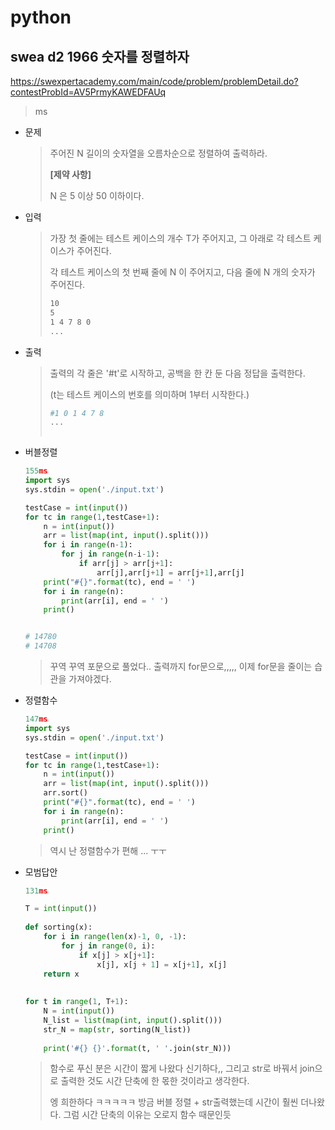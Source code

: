 # python

## swea d2 1966 숫자를 정렬하자

https://swexpertacademy.com/main/code/problem/problemDetail.do?contestProbId=AV5PrmyKAWEDFAUq



> ms



* 문제

  > 주어진 N 길이의 숫자열을 오름차순으로 정렬하여 출력하라.
  >
  > **[제약 사항]**
  >
  > N 은 5 이상 50 이하이다.

* 입력

  > 가장 첫 줄에는 테스트 케이스의 개수 T가 주어지고, 그 아래로 각 테스트 케이스가 주어진다.
  >
  > 각 테스트 케이스의 첫 번째 줄에 N 이 주어지고, 다음 줄에 N 개의 숫자가 주어진다.
  >
  > ```bash
  > 10
  > 5
  > 1 4 7 8 0
  > ...
  > ```

* 출력

  > 출력의 각 줄은 '#t'로 시작하고, 공백을 한 칸 둔 다음 정답을 출력한다.
  >
  > (t는 테스트 케이스의 번호를 의미하며 1부터 시작한다.)
  >
  > ```bash
  > #1 0 1 4 7 8
  > ...
  >  
  > ```



* 버블정렬

  ```python
  155ms
  import sys
  sys.stdin = open('./input.txt')
  
  testCase = int(input())
  for tc in range(1,testCase+1):
      n = int(input())
      arr = list(map(int, input().split()))
      for i in range(n-1):
          for j in range(n-i-1):
              if arr[j] > arr[j+1]:
                  arr[j],arr[j+1] = arr[j+1],arr[j]
      print("#{}".format(tc), end = ' ')
      for i in range(n):
          print(arr[i], end = ' ')
      print()
  
  
  # 14780
  # 14708
  
  ```

  > 꾸역 꾸역 포문으로 풀었다.. 출력까지 for문으로,,,,, 이제 for문을 줄이는 습관을 가져야겠다.

* 정렬함수

  ```python
  147ms
  import sys
  sys.stdin = open('./input.txt')
  
  testCase = int(input())
  for tc in range(1,testCase+1):
      n = int(input())
      arr = list(map(int, input().split()))
      arr.sort()
      print("#{}".format(tc), end = ' ')
      for i in range(n):
          print(arr[i], end = ' ')
      print()
  ```

  > 역시 난 정렬함수가 편해 ... ㅜㅜ
  >
  > 



* 모범답안

  ```python
  131ms
  
  T = int(input())
   
  def sorting(x):
      for i in range(len(x)-1, 0, -1):
          for j in range(0, i):
              if x[j] > x[j+1]:
                  x[j], x[j + 1] = x[j+1], x[j]
      return x
   
   
  for t in range(1, T+1):
      N = int(input())
      N_list = list(map(int, input().split()))
      str_N = map(str, sorting(N_list))
   
      print('#{} {}'.format(t, ' '.join(str_N)))
  ```
  
  > 함수로 푸신 분은 시간이 짧게 나왔다 신기하다,, 그리고 str로 바꿔서 join으로 출력한 것도 시간 단축에 한 몫한 것이라고 생각한다.
  >
  > 엥 희한하다 ㅋㅋㅋㅋㅋ 방금 버블 정렬 + str출력했는데 시간이 훨씬 더나왔다. 그럼 시간 단축의 이유는 오로지 함수 때문인듯